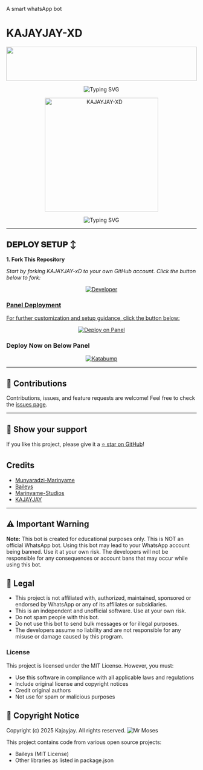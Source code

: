 A smart whatsApp bot 
# KAJAYJAY-XD

<img src="https://i.imgur.com/dBaSKWF.gif" height="90" width="100%">

<p align="center">
  <img src="https://readme-typing-svg.demolab.com?font=Transformers&size=80&pause=1000&color=0a00FF&center=true&width=1000&height=150&lines=KAJAYJAY-XD" alt="Typing SVG" />
</p>

  <div align="center"> 
  <a href="https://youtube.com/@marinyamestudios"> 
    <img src="[https://github.com/Analyzer001/MOSES-XD/blob/main/assets/bot_image.jpg" alt="KAJAYJAY-XD" height="300"> 
  </a> 
</div>

<p align="center">
  <img src="https://readme-typing-svg.demolab.com?font=Black+Ops+One&size=70&pause=1000&color=FF0000&center=true&width=1000&height=80&lines=By+HACKER+ANALYZER+CLR" alt="Typing SVG" />
</p>


---

## 𝐃𝐄𝐏𝐋𝐎𝐘 𝐒𝐄𝐓𝐔𝐏 ↕️

**1. Fork This Repository**

*_Start by forking KAJAYJAY-xD to your own GitHub account. Click the button below to fork:_*

  <p align="center">
  <a href="https://github.com/Analyzer001/KAJAYJAY-XD"><img title="Developer" src="https://img.shields.io/badge/Author-HACKER ANALYZER CLR-00FFFF.svg?style=for-the-badge&logo=github"/>

### Panel Deployment

For further customization and setup guidance, click the button below:

<div align="center">
  <a href="https://bot-hosting.net/?aff=1068419752923508776">
    <img src="https://img.shields.io/badge/Deploy on Panel-28a745?style=for-the-badge" alt="Deploy on Panel"/>
  </a>
</div>


### Deploy Now on Below Panel
<div align="center">
<a href="https://dashboard.katabump.com/auth/login#d6b7d6" target="_blank">
  <img src="https://img.shields.io/badge/Katabump-D6B7D6?style=for-the-badge&logo=server&logoColor=black" alt="Katabump"/>
</a>
</div>

---

## 🙌 Contributions

Contributions, issues, and feature requests are welcome! Feel free to check the [issues page](https://github.com/Analyzer001/KAJAYJAY-XD/issues).

---

## 🌟 Show your support

If you like this project, please give it a [⭐️ star on GitHub](https://github.com/mrmosesclr/MOSES-XD)!


## Credits

- [Munyaradzi-Marinyame](https://github.com/mrmosesclr)
- [Baileys](https://github.com/adiwajshing/Baileys)
- [Marinyame-Studios](https://github.com/Analyzer001) 
- [KAJAYJAY](https://github.com/KAJAYJAY-XD)

---

## ⚠️ Important Warning

**Note:** This bot is created for educational purposes only. This is NOT an official WhatsApp bot. Using this bot may lead to your WhatsApp account being banned. Use it at your own risk. The developers will not be responsible for any consequences or account bans that may occur while using this bot.

## 📝 Legal

- This project is not affiliated with, authorized, maintained, sponsored or endorsed by WhatsApp or any of its affiliates or subsidiaries.
- This is an independent and unofficial software. Use at your own risk.
- Do not spam people with this bot.
- Do not use this bot to send bulk messages or for illegal purposes.
- The developers assume no liability and are not responsible for any misuse or damage caused by this program.

### License
This project is licensed under the MIT License. However, you must:
- Use this software in compliance with all applicable laws and regulations
- Include original license and copyright notices
- Credit original authors
- Not use for spam or malicious purposes

## 📜 Copyright Notice

Copyright (c) 2025 Kajayjay. All rights reserved.
![Mr Moses](https://files.catbox.moe/vzzoi2.jpg)


This project contains code from various open source projects:
- Baileys (MIT License)
- Other libraries as listed in package.json
